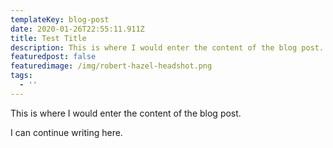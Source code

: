 ```yaml
---
templateKey: blog-post
date: 2020-01-26T22:55:11.911Z
title: Test Title
description: This is where I would enter the content of the blog post.
featuredpost: false
featuredimage: /img/robert-hazel-headshot.png
tags:
  - ''
---
```

This is where I would enter the content of the blog post. 

I can continue writing here.

